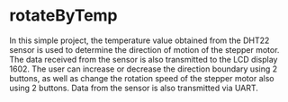 # rotateByTemp
In this simple project, the temperature value obtained from the DHT22 sensor is used to determine the direction of motion of the stepper motor. The data received from the sensor is also transmitted to the LCD display 1602. The user can increase or decrease the direction boundary using 2 buttons, as well as change the rotation speed of the stepper motor also using 2 buttons. Data from the sensor is also transmitted via UART.
